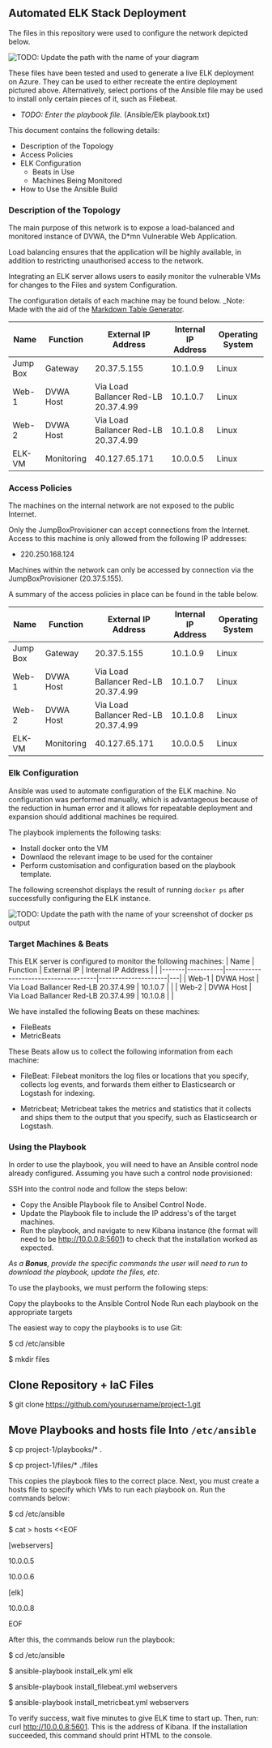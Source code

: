 ## Automated ELK Stack Deployment

The files in this repository were used to configure the network depicted below.

![TODO: Update the path with the name of your diagram](Images/diagram_filename.png)

These files have been tested and used to generate a live ELK deployment on Azure. They can be used to either recreate the entire deployment pictured above. Alternatively, select portions of the Ansible file may be used to install only certain pieces of it, such as Filebeat.

  - _TODO: Enter the playbook file._
  (Ansible/Elk playbook.txt)

This document contains the following details:
- Description of the Topology
- Access Policies
- ELK Configuration
  - Beats in Use
  - Machines Being Monitored
- How to Use the Ansible Build


### Description of the Topology

The main purpose of this network is to expose a load-balanced and monitored instance of DVWA, the D*mn Vulnerable Web Application.

Load balancing ensures that the application will be highly available, in addition to restricting unauthorised access to the network.

Integrating an ELK server allows users to easily monitor the vulnerable VMs for changes to the Files and system Configuration.

The configuration details of each machine may be found below.
_Note: Made with the aid of the [Markdown Table Generator](http://www.tablesgenerator.com/markdown_tables).

| Name     | Function   | External IP Address                  | Internal IP Address | Operating System |
|----------|------------|--------------------------------------|---------------------|------------------|
| Jump Box | Gateway    | 20.37.5.155                          | 10.1.0.9            | Linux            |
| Web-1    | DVWA Host  | Via Load Ballancer Red-LB 20.37.4.99 | 10.1.0.7            | Linux            |
| Web-2    | DVWA Host  | Via Load Ballancer Red-LB 20.37.4.99 | 10.1.0.8            | Linux            |
| ELK-VM   | Monitoring | 40.127.65.171                        | 10.0.0.5            | Linux            |

### Access Policies

The machines on the internal network are not exposed to the public Internet. 

Only the JumpBoxProvisioner  can accept connections from the Internet. Access to this machine is only allowed from the following IP addresses:
- 220.250.168.124

Machines within the network can only be accessed by connection via the JumpBoxProvisioner (20.37.5.155).

A summary of the access policies in place can be found in the table below.

| Name     | Function   | External IP Address                  | Internal IP Address | Operating System |
|----------|------------|--------------------------------------|---------------------|------------------|
| Jump Box | Gateway    | 20.37.5.155                          | 10.1.0.9            | Linux            |
| Web-1    | DVWA Host  | Via Load Ballancer Red-LB 20.37.4.99 | 10.1.0.7            | Linux            |
| Web-2    | DVWA Host  | Via Load Ballancer Red-LB 20.37.4.99 | 10.1.0.8            | Linux            |
| ELK-VM   | Monitoring | 40.127.65.171                        | 10.0.0.5            | Linux            |

### Elk Configuration

Ansible was used to automate configuration of the ELK machine. No configuration was performed manually, which is advantageous because of the reduction in human error and it allows for repeatable deployment and expansion should additional machines be required.

The playbook implements the following tasks:
- Install docker onto the VM
- Downlaod the relevant image to be used for the container
- Perform customisation and configuration based on the playbook template.

The following screenshot displays the result of running `docker ps` after successfully configuring the ELK instance.

![TODO: Update the path with the name of your screenshot of docker ps output](Images/docker_ps_output.png)

### Target Machines & Beats
This ELK server is configured to monitor the following machines:
| Name  | Function  | External IP                          | Internal IP Address |   |
|-------|-----------|--------------------------------------|---------------------|---|
| Web-1 | DVWA Host | Via Load Ballancer Red-LB 20.37.4.99 | 10.1.0.7            |   |
| Web-2 | DVWA Host | Via Load Ballancer Red-LB 20.37.4.99 | 10.1.0.8            |   |

We have installed the following Beats on these machines:
- FileBeats
- MetricBeats

These Beats allow us to collect the following information from each machine:
- FileBeat: Filebeat monitors the log files or locations that you specify, collects log events, and forwards them either to Elasticsearch or Logstash for indexing.

- Metricbeat; Metricbeat takes the metrics and statistics that it collects and ships them to the output that you specify, such as Elasticsearch or Logstash.

### Using the Playbook
In order to use the playbook, you will need to have an Ansible control node already configured. Assuming you have such a control node provisioned: 

SSH into the control node and follow the steps below:
- Copy the Ansible Playbook file to Ansibel Control Node.
- Update the Playbook file to include the IP address's of the target machines.
- Run the playbook, and navigate to new Kibana instance (the format will need to be http://10.0.0.8:5601) to check that the installation worked as expected.


_As a **Bonus**, provide the specific commands the user will need to run to download the playbook, update the files, etc._

To use the playbooks, we must perform the following steps:

Copy the playbooks to the Ansible Control Node
Run each playbook on the appropriate targets

The easiest way to copy the playbooks is to use Git:

$ cd /etc/ansible

$ mkdir files

## Clone Repository + IaC Files

$ git clone https://github.com/yourusername/project-1.git

## Move Playbooks and hosts file Into `/etc/ansible`

$ cp project-1/playbooks/* .

$ cp project-1/files/* ./files

This copies the playbook files to the correct place.
Next, you must create a hosts file to specify which VMs to run each playbook on. Run the commands below:

$ cd /etc/ansible

$ cat > hosts <<EOF

[webservers]

10.0.0.5

10.0.0.6

[elk]

10.0.0.8

EOF

After this, the commands below run the playbook:

$ cd /etc/ansible

$ ansible-playbook install_elk.yml elk

$ ansible-playbook install_filebeat.yml webservers

$ ansible-playbook install_metricbeat.yml webservers

To verify success, wait five minutes to give ELK time to start up.
Then, run: curl http://10.0.0.8:5601. This is the address of Kibana. If the installation succeeded, this command should print HTML to the console.
